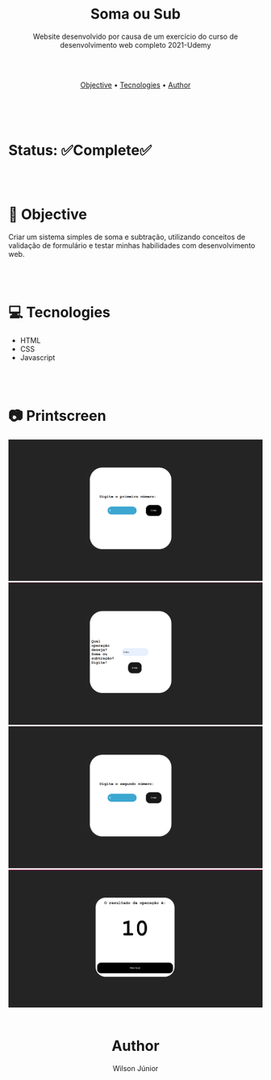 <h1 align="center">Soma ou Sub</h1>

<!--If you're usign a logo-->



<p align="center">Website desenvolvido por causa de um exercício do curso de desenvolvimento web completo 2021-Udemy</p>

<br/>
<br/>

<p align="center">
 <a href="#objective">Objective</a> • 
 <a href="#tecnologies">Tecnologies</a> • 
 <a href="#author">Author</a>
</p>

<br/><br/><br/>

<h1>Status: ✅Complete✅</h1
 
 <!--Or you can use "🚧Under construction🚧"-->
 
<br/><br/>
 
<h1 id="objective">🎯 Objective</h1>
 
<p>Criar um sistema simples de soma e subtração, utilizando conceitos de validação de formulário e testar minhas habilidades com desenvolvimento web.</p>
 
<br/><br/>
 
 
<h1 id="tecnologies">💻 Tecnologies</h1>
 
<ul>
 <li>HTML<!--And you can put the link to the tecnologies--></li>
 <li>CSS<!--And you can put the link to the tecnologies--></li>
 <li>Javascript<!--And you can put the link to the tecnologies--></li>
</ul>

<br/><br/>
 

<h1 id="printscreen">📷 Printscreen</h1>
<!-Or you can use GIFs =D--->
        
<img src="./src/imgs/first_num.png">
<img src="./src/imgs/soma_ou_sub.png">
<img src="./src/imgs/second_num.png">
<img src="./src/imgs/resul.png">
<br/><br/>


<h1 id="author" align="center">Author</h1>

<p align="center">Wilson Júnior</h1>
 
